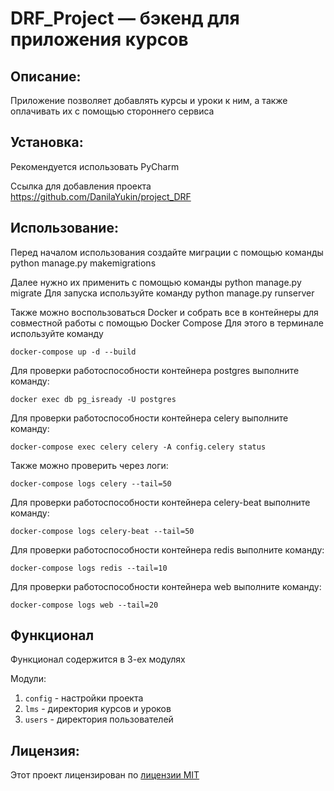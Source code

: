 # DRF_Project — бэкенд для приложения курсов

## Описание:

Приложение позволяет добавлять курсы и уроки к ним, а также оплачивать их с помощью стороннего сервиса

## Установка:

Рекомендуется использовать PyCharm

Ссылка для добавления проекта
https://github.com/DanilaYukin/project_DRF

## Использование:

Перед началом использования создайте миграции с помощью команды python manage.py makemigrations

Далее нужно их применить с помощью команды python manage.py migrate
Для запуска используйте команду python manage.py runserver

Также можно воспользоваться Docker и собрать все в контейнеры для совместной работы с помощью Docker Compose
Для этого в терминале используйте команду

```commandline
docker-compose up -d --build
```

Для проверки работоспособности контейнера postgres выполните команду:

```commandline
docker exec db pg_isready -U postgres
```

Для проверки работоспособности контейнера celery выполните команду:

```commandline
docker-compose exec celery celery -A config.celery status 
```

Также можно проверить через логи:

```commandline
docker-compose logs celery --tail=50
```

Для проверки работоспособности контейнера celery-beat выполните команду:

```commandline
docker-compose logs celery-beat --tail=50
```

Для проверки работоспособности контейнера redis выполните команду:

```commandline
docker-compose logs redis --tail=10
```

Для проверки работоспособности контейнера web выполните команду:

```commandline
docker-compose logs web --tail=20
```

## Функционал

Функционал содержится в 3-ех модулях

Модули:

1. `config` - настройки проекта
2. `lms` - директория курсов и уроков
3. `users` - директория пользователей

## Лицензия:

Этот проект лицензирован по [лицензии MIT](LICENSE)

